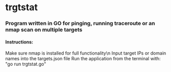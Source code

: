 # trgtstat

### Program written in GO for pinging, running traceroute or an nmap scan on multiple targets

#### Instructions:
Make sure nmap is installed for full functionality\n
Input target IPs or domain names into the targets.json file
Run the application from the terminal with: "go run trgtstat.go"
